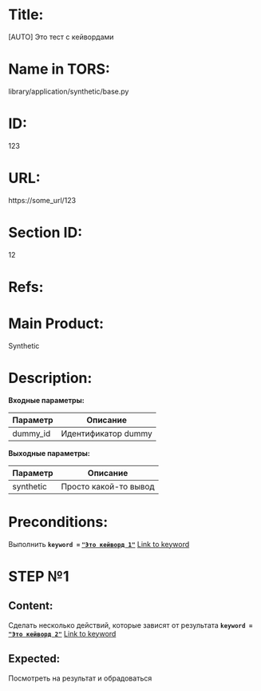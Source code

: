 # Title:
[AUTO] Это тест с кейвордами

# Name in TORS:
library/application/synthetic/base.py

# ID:
123

# URL:
https://some_url/123

# Section ID:
12

# Refs:


# Main Product:
Synthetic

# Description:
**Входные параметры:**

| Параметр | Описание            |
|----------|---------------------|
| dummy_id | Идентификатор dummy |

**Выходные параметры:**

| Параметр  | Описание              |
|-----------|-----------------------|
| synthetic | Просто какой-то вывод |

# Preconditions:

Выполнить **`keyword =` [`"Это кейворд 1"`](https://link/1234)**
[Link to keyword](../src/case-examples/synthetic_keyword1.md)


# STEP №1

## Content:
Сделать несколько действий, которые зависят от результата 
**`keyword =` [`"Это кейворд 2"`](https://link/1235)**
[Link to keyword](../src/case-examples/synthetic_keyword2.md)

## Expected:
Посмотреть на результат и обрадоваться
